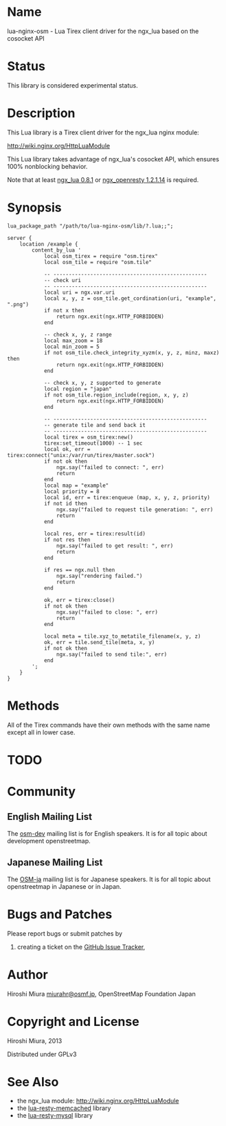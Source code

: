 Name
====

lua-nginx-osm - Lua Tirex client driver for the ngx_lua based on the cosocket API

Status
======

This library is considered experimental status.

Description
===========

This Lua library is a Tirex client driver for the ngx_lua nginx module:

http://wiki.nginx.org/HttpLuaModule

This Lua library takes advantage of ngx_lua's cosocket API, which ensures 
100% nonblocking behavior.

Note that at least [ngx_lua 0.8.1](https://github.com/chaoslawful/lua-nginx-module/tags) or [ngx_openresty 1.2.1.14](http://openresty.org/#Download) is required.

Synopsis
========

    lua_package_path "/path/to/lua-nginx-osm/lib/?.lua;;";

    server {
        location /example {
            content_by_lua '
                local osm_tirex = require "osm.tirex"
                local osm_tile = require "osm.tile"
                
                -- --------------------------------------------------
                -- check uri
                -- --------------------------------------------------
                local uri = ngx.var.uri
                local x, y, z = osm_tile.get_cordination(uri, "example", ".png")
                if not x then
                    return ngx.exit(ngx.HTTP_FORBIDDEN)
                end
                
                -- check x, y, z range
                local max_zoom = 18
                local min_zoom = 5
                if not osm_tile.check_integrity_xyzm(x, y, z, minz, maxz) then
                    return ngx.exit(ngx.HTTP_FORBIDDEN)
                end
                
                -- check x, y, z supported to generate
                local region = "japan"
                if not osm_tile.region_include(region, x, y, z)
                    return ngx.exit(ngx.HTTP_FORBIDDEN)
                end
                
                -- --------------------------------------------------
                -- generate tile and send back it
                -- --------------------------------------------------
                local tirex = osm_tirex:new()
                tirex:set_timeout(1000) -- 1 sec
                local ok, err = tirex:connect("unix:/var/run/tirex/master.sock")
                if not ok then
                    ngx.say("failed to connect: ", err)
                    return
                end
                local map = "example"
                local priority = 8
                local id, err = tirex:enqueue (map, x, y, z, priority)
                if not id then
                    ngx.say("failed to request tile generation: ", err)
                    return
                end
    
                local res, err = tirex:result(id)
                if not res then
                    ngx.say("failed to get result: ", err)
                    return
                end
    
                if res == ngx.null then
                    ngx.say("rendering failed.")
                    return
                end
                
                ok, err = tirex:close()
                if not ok then
                    ngx.say("failed to close: ", err)
                    return
                end
                
                local meta = tile.xyz_to_metatile_filename(x, y, z)
                ok, err = tile.send_tile(meta, x, y)
                if not ok then
                    ngx.say("failed to send tile:", err)
                end
            ';
        }
    }

Methods
=======

All of the Tirex commands have their own methods with the same name except all in lower case.


TODO
====

Community
=========

English Mailing List
--------------------

The [osm-dev](https://lists.openstreetmap.org/lists/osm-dev) mailing list is for English speakers.
It is for all topic about development  openstreetmap.

Japanese Mailing List
--------------------

The [OSM-ja](https://lists.openstreetmap.org/lists/talk-ja) mailing list is for Japanese speakers.
It is for all topic about openstreetmap in Japanese or in Japan.

Bugs and Patches
================

Please report bugs or submit patches by

1. creating a ticket on the [GitHub Issue Tracker](http://github.com/miurahr/lua-nginx-osm/issues),

Author
======

Hiroshi Miura <miurahr@osmf.jp>, OpenStreetMap Foundation Japan

Copyright and License
=====================

Hiroshi Miura, 2013

Distributed under GPLv3

See Also
========
* the ngx_lua module: http://wiki.nginx.org/HttpLuaModule
* the [lua-resty-memcached](https://github.com/agentzh/lua-resty-memcached) library
* the [lua-resty-mysql](https://github.com/agentzh/lua-resty-mysql) library


